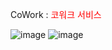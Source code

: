 CoWork : <a href="http://coworkintranet.site" target="_blank" style="text-decoration: none; color: red;">코워크 서비스</a>

![image](https://github.com/limbit95/cowork/assets/111622452/40088173-d6e3-46af-82aa-977f081f5ba7)
![image](https://github.com/limbit95/cowork/assets/111622452/22b3584f-90e4-491b-ba64-d6f38c5c669f)
